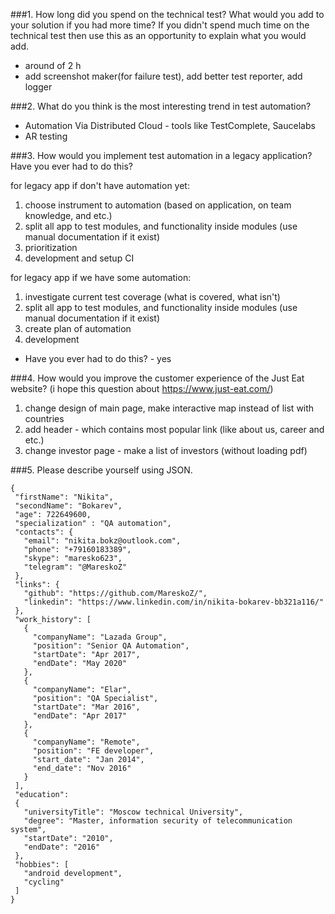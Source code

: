 ###1.  How long did you spend on the technical test? What would you add to your solution if you had more time? If you didn't spend much time on the technical test  then use this as an opportunity to explain what you would add.
 
- around of 2 h
- add screenshot maker(for failure test), add better test reporter, add logger

###2. What do you think is the most interesting trend in test automation?

- Automation Via Distributed Cloud  - tools like TestComplete, Saucelabs
- AR testing

###3. How would you implement test automation in a legacy application? Have you ever had to do this?

for legacy app if don't have automation yet:
1. choose instrument to automation (based on application, on team knowledge, and etc.)
2. split all app to test modules, and functionality inside modules (use manual documentation if it exist)
3. prioritization
4. development and setup CI

for legacy app if we have some automation:
1. investigate current test coverage (what is covered, what isn't)
2. split all app to test modules, and functionality inside modules (use manual documentation if it exist)
3. create plan of automation 
4. development 

- Have you ever had to do this? - yes

###4. How would you improve the customer experience of the Just Eat website?
(i hope this question about https://www.just-eat.com/)

1. change design of main page, make interactive map instead of list with countries 
2. add header - which contains most popular link (like about us, career and etc.)
3. change investor page - make a list of investors (without loading pdf)

 ###5. Please describe yourself using JSON.
 
 ```
{
  "firstName": "Nikita",
  "secondName": "Bokarev",
  "age": 722649600,
  "specialization" : "QA automation",
  "contacts": {
    "email": "nikita.bokz@outlook.com",
    "phone": "+79160183389",
    "skype": "maresko623",
    "telegram": "@MareskoZ"
  },
  "links": {
    "github": "https://github.com/MareskoZ/",
    "linkedin": "https://www.linkedin.com/in/nikita-bokarev-bb321a116/"
  },
  "work_history": [
    {
      "companyName": "Lazada Group",
      "position": "Senior QA Automation",
      "startDate": "Apr 2017",
      "endDate": "May 2020"
    },
    {
      "companyName": "Elar",
      "position": "QA Specialist",
      "startDate": "Mar 2016",
      "endDate": "Apr 2017"
    },
    {
      "companyName": "Remote",
      "position": "FE developer",
      "start_date": "Jan 2014",
      "end_date": "Nov 2016"
    }
  ],
  "education":
  {
    "universityTitle": "Moscow technical University",
    "degree": "Master, information security of telecommunication system",
    "startDate": "2010",
    "endDate": "2016"
  },
  "hobbies": [
    "android development",
    "cycling"
  ]
}
 ```
